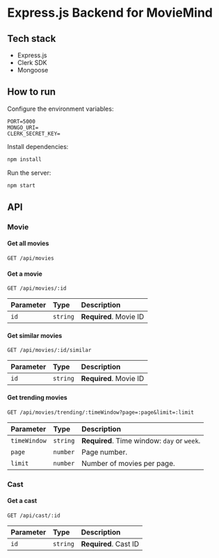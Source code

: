 # Express.js Backend for MovieMind

## Tech stack

-   Express.js
-   Clerk SDK
-   Mongoose

## How to run

Configure the environment variables:

```backend/.env.development
PORT=5000
MONGO_URI=
CLERK_SECRET_KEY=
```

Install dependencies:

```bash
npm install
```

Run the server:

```bash
npm start
```

## API

### Movie

#### Get all movies

```http
GET /api/movies
```

#### Get a movie

```http
GET /api/movies/:id
```

| Parameter | Type     | Description            |
| :-------- | :------- | :--------------------- |
| `id`      | `string` | **Required**. Movie ID |

#### Get similar movies

```http
GET /api/movies/:id/similar
```

| Parameter | Type     | Description            |
| :-------- | :------- | :--------------------- |
| `id`      | `string` | **Required**. Movie ID |

#### Get trending movies

```http
GET /api/movies/trending/:timeWindow?page=:page&limit=:limit
```

| Parameter    | Type     | Description                                 |
| :----------- | :------- | :------------------------------------------ |
| `timeWindow` | `string` | **Required**. Time window: `day` or `week`. |
| `page`       | `number` | Page number.                                |
| `limit`      | `number` | Number of movies per page.                  |

### Cast

#### Get a cast

```http
GET /api/cast/:id
```

| Parameter | Type     | Description           |
| :-------- | :------- | :-------------------- |
| `id`      | `string` | **Required**. Cast ID |
